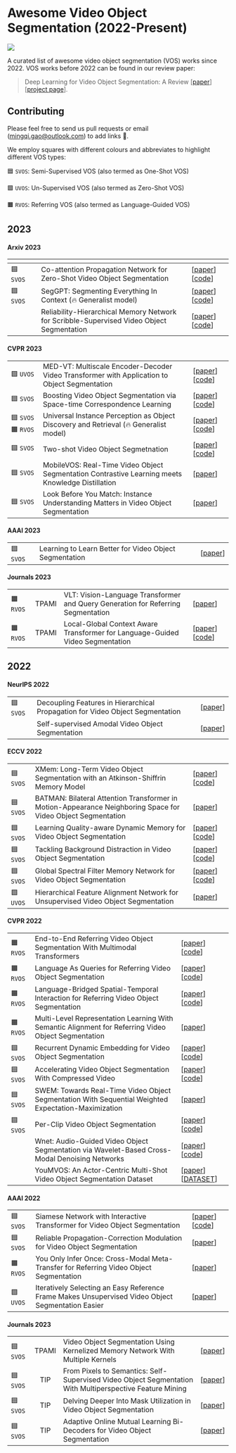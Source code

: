 # Awesome Video Object Segmentation (2022-Present)

![](https://img.shields.io/github/last-commit/gaomingqi/awesome-video-object-segmentation?style=flat-square&colorB=abcdef)

A curated list of awesome video object segmentation (VOS) works since 2022. VOS works before 2022 can be found in our review paper:

>Deep Learning for Video Object Segmentation: A Review [[paper](https://link.springer.com/content/pdf/10.1007/s10462-022-10176-7.pdf)] [[project page](https://github.com/gaomingqi/VOS-Review)]. 

## Contributing

Please feel free to send us pull requests or email (mingqi.gao@outlook.com) to add links :partying_face:.

We employ squares with different colours and abbreviates to highlight different VOS types:

:blue_square: `SVOS`: Semi-Supervised VOS (also termed as One-Shot VOS)

:green_square: `UVOS`: Un-Supervised VOS (also termed as Zero-Shot VOS)

:orange_square: `RVOS`: Referring VOS (also termed as Language-Guided VOS)

## 2023

#### Arxiv 2023
|<img width=87/>||<img width=110/>|
| :-----| :---- | :---- |
|:blue_square: `SVOS`|Co-attention Propagation Network for Zero-Shot Video Object Segmentation|[[paper](https://arxiv.org/pdf/2304.03910.pdf)] [[code](https://github.com/NUST-Machine-Intelligence-Laboratory/HCPN)]|
|:blue_square: `SVOS`|SegGPT: Segmenting Everything In Context (:fire: Generalist model)|[[paper](https://arxiv.org/pdf/2304.03284.pdf)] [[code](https://github.com/baaivision/Painter)]|
||Reliability-Hierarchical Memory Network for Scribble-Supervised Video Object Segmentation|[[paper](https://arxiv.org/pdf/2303.14384.pdf)] [[code](https://github.com/mkg1204/RHMNet-for-SSVOS)]|

#### CVPR 2023

||||
| :-----| :---- | :---- |
|:green_square: `UVOS`|MED-VT: Multiscale Encoder-Decoder Video Transformer with Application to Object Segmentation|[[paper](https://arxiv.org/pdf/2304.05930.pdf)] [[code](https://rkyuca.github.io/medvt/)]|
|:blue_square: `SVOS` |Boosting Video Object Segmentation via Space-time Correspondence Learning| [[paper](https://arxiv.org/pdf/2304.06211.pdf)] [[code](https://github.com/wenguanwang/VOS_Correspondence)]|
|:blue_square: `SVOS` :orange_square: `RVOS`| Universal Instance Perception as Object Discovery and Retrieval (:fire: Generalist model) | [[paper](https://arxiv.org/pdf/2303.06674.pdf)] [[code](https://github.com/MasterBin-IIAU/UNINEXT)]|
|:blue_square: `SVOS` |Two-shot Video Object Segmetnation| [[paper](https://arxiv.org/pdf/2303.12078.pdf)] [[code](https://github.com/yk-pku/Two-shot-Video-Object-Segmentation)]|
|:blue_square: `SVOS`|MobileVOS: Real-Time Video Object Segmentation Contrastive Learning meets Knowledge Distillation |[[paper](https://arxiv.org/pdf/2303.07815.pdf)]|
|:blue_square: `SVOS` |Look Before You Match: Instance Understanding Matters in Video Object Segmentation |[[paper](https://arxiv.org/pdf/2212.06826.pdf)]|

#### AAAI 2023

||||
| :-----| :---- | :---- |
|:blue_square: `SVOS` |Learning to Learn Better for Video Object Segmentation |[[paper](https://arxiv.org/pdf/2212.02112.pdf)]|

#### Journals 2023
|||||
| :-----| :----: | :---- | :---- |
|:orange_square: `RVOS`|TPAMI|VLT: Vision-Language Transformer and Query Generation for Referring Segmentation |[[paper](https://ieeexplore.ieee.org/abstract/document/9932025)]|
|:orange_square: `RVOS` |TPAMI|Local-Global Context Aware Transformer for Language-Guided Video Segmentation |[[paper](https://ieeexplore.ieee.org/abstract/document/10083244)] [[code](https://github.com/leonnnop/Locater)]|

## 2022

#### NeurIPS 2022

||||
| :-----| :---- | :---- |
|:blue_square: `SVOS` |Decoupling Features in Hierarchical Propagation for Video Object Segmentation |[[paper](https://arxiv.org/pdf/2210.09782.pdf)]|
||Self-supervised Amodal Video Object Segmentation |[[paper](https://arxiv.org/pdf/2210.12733.pdf)]|

#### ECCV 2022
||||
| :-----| :---- | :---- |
|:blue_square: `SVOS` |XMem: Long-Term Video Object Segmentation with an Atkinson-Shiffrin Memory Model |[[paper](https://www.ecva.net/papers/eccv_2022/papers_ECCV/papers/136880633.pdf)] [[code](https://github.com/hkchengrex/XMem)]|
|:blue_square: `SVOS` |BATMAN: Bilateral Attention Transformer in Motion-Appearance Neighboring Space for Video Object Segmentation |[[paper](https://www.ecva.net/papers/eccv_2022/papers_ECCV/papers/136890603.pdf)]|
|:blue_square: `SVOS` |Learning Quality-aware Dynamic Memory for Video Object Segmentation |[[paper](https://www.ecva.net/papers/eccv_2022/papers_ECCV/papers/136890462.pdf)] [[code](https://github.com/workforai/QDMN)]|
|:blue_square: `SVOS` |Tackling Background Distraction in Video Object Segmentation |[[paper](https://www.ecva.net/papers/eccv_2022/papers_ECCV/papers/136820434.pdf)] [[code](https://github.com/suhwan-cho/TBD)]|
|:blue_square: `SVOS` |Global Spectral Filter Memory Network for Video Object Segmentation |[[paper](https://www.ecva.net/papers/eccv_2022/papers_ECCV/papers/136890639.pdf)] [[code](https://github.com/workforai/GSFM)]|
|:green_square: `UVOS`  |Hierarchical Feature Alignment Network for Unsupervised Video Object Segmentation |[[paper](https://www.ecva.net/papers/eccv_2022/papers_ECCV/papers/136940584.pdf)]|

#### CVPR 2022
||||
| :-----| :---- | :---- |
|:orange_square: `RVOS` |End-to-End Referring Video Object Segmentation With Multimodal Transformers |[[paper](https://openaccess.thecvf.com/content/CVPR2022/papers/Botach_End-to-End_Referring_Video_Object_Segmentation_With_Multimodal_Transformers_CVPR_2022_paper.pdf)] [[code](https://github.com/mttr2021/MTTR)]|
|:orange_square: `RVOS` |Language As Queries for Referring Video Object Segmentation |[[paper](https://openaccess.thecvf.com/content/CVPR2022/papers/Wu_Language_As_Queries_for_Referring_Video_Object_Segmentation_CVPR_2022_paper.pdf)] [[code](https://github.com/wjn922/ReferFormer)]|
|:orange_square: `RVOS` |Language-Bridged Spatial-Temporal Interaction for Referring Video Object Segmentation |[[paper](https://openaccess.thecvf.com/content/CVPR2022/papers/Ding_Language-Bridged_Spatial-Temporal_Interaction_for_Referring_Video_Object_Segmentation_CVPR_2022_paper.pdf)] [[code](https://github.com/dzh19990407/LBDT)]|
|:orange_square: `RVOS` |Multi-Level Representation Learning With Semantic Alignment for Referring Video Object Segmentation |[[paper](https://openaccess.thecvf.com/content/CVPR2022/papers/Wu_Multi-Level_Representation_Learning_With_Semantic_Alignment_for_Referring_Video_Object_CVPR_2022_paper.pdf)]|
|:blue_square: `SVOS` |Recurrent Dynamic Embedding for Video Object Segmentation |[[paper](https://openaccess.thecvf.com/content/CVPR2022/papers/Li_Recurrent_Dynamic_Embedding_for_Video_Object_Segmentation_CVPR_2022_paper.pdf)] [[code](https://github.com/Limingxing00/RDE-VOS-CVPR2022)]|
|:blue_square: `SVOS` |Accelerating Video Object Segmentation With Compressed Video |[[paper](https://openaccess.thecvf.com/content/CVPR2022/papers/Xu_Accelerating_Video_Object_Segmentation_With_Compressed_Video_CVPR_2022_paper.pdf)] [[code](https://github.com/kai422/CoVOS)]|
|:blue_square: `SVOS` |SWEM: Towards Real-Time Video Object Segmentation With Sequential Weighted Expectation-Maximization |[[paper](https://openaccess.thecvf.com/content/CVPR2022/papers/Lin_SWEM_Towards_Real-Time_Video_Object_Segmentation_With_Sequential_Weighted_Expectation-Maximization_CVPR_2022_paper.pdf)]|
|:blue_square: `SVOS` |Per-Clip Video Object Segmentation |[[paper](https://openaccess.thecvf.com/content/CVPR2022/papers/Park_Per-Clip_Video_Object_Segmentation_CVPR_2022_paper.pdf)] [[code](https://github.com/pkyong95/PCVOS)]|
||Wnet: Audio-Guided Video Object Segmentation via Wavelet-Based Cross-Modal Denoising Networks |[[paper](https://openaccess.thecvf.com/content/CVPR2022/papers/Pan_Wnet_Audio-Guided_Video_Object_Segmentation_via_Wavelet-Based_Cross-Modal_Denoising_Networks_CVPR_2022_paper.pdf)] [[code](https://github.com/asudahkzj/Wnet)]|
||YouMVOS: An Actor-Centric Multi-Shot Video Object Segmentation Dataset |[[paper](https://openaccess.thecvf.com/content/CVPR2022/papers/Wei_YouMVOS_An_Actor-Centric_Multi-Shot_Video_Object_Segmentation_Dataset_CVPR_2022_paper.pdf)] [[DATASET](https://donglaiw.github.io/proj/youMVOS/)]|

#### AAAI 2022
||||
| :-----| :---- | :---- |
|:blue_square: `SVOS` |Siamese Network with Interactive Transformer for Video Object Segmentation |[[paper](https://ojs.aaai.org/index.php/AAAI/article/view/20009)] [[code](https://github.com/LANMNG/SITVOS)]|
|:blue_square: `SVOS` |Reliable Propagation-Correction Modulation for Video Object Segmentation |[[paper](https://ojs.aaai.org/index.php/AAAI/article/view/20200)]|
|:orange_square: `RVOS` |You Only Infer Once: Cross-Modal Meta-Transfer for Referring Video Object Segmentation |[[paper](https://ojs.aaai.org/index.php/AAAI/article/view/20017)]|
|:green_square: `UVOS` |Iteratively Selecting an Easy Reference Frame Makes Unsupervised Video Object Segmentation Easier |[[paper](https://ojs.aaai.org/index.php/AAAI/article/view/20011)]|

#### Journals 2023

|||||
| :-----| :----: | :---- | :---- |
|:blue_square: `SVOS` |TPAMI|Video Object Segmentation Using Kernelized Memory Network With Multiple Kernels |[[paper](https://ieeexplore.ieee.org/document/9745367)]|
|:blue_square: `SVOS` |TIP|From Pixels to Semantics: Self-Supervised Video Object Segmentation With Multiperspective Feature Mining |[[paper](https://ieeexplore.ieee.org/document/9875116)]|
|:blue_square: `SVOS` |TIP|Delving Deeper Into Mask Utilization in Video Object Segmentation |[[paper](https://ieeexplore.ieee.org/document/9904497)]|
|:blue_square: `SVOS` |TIP|Adaptive Online Mutual Learning Bi-Decoders for Video Object Segmentation |[[paper](https://ieeexplore.ieee.org/document/9942927)]|

